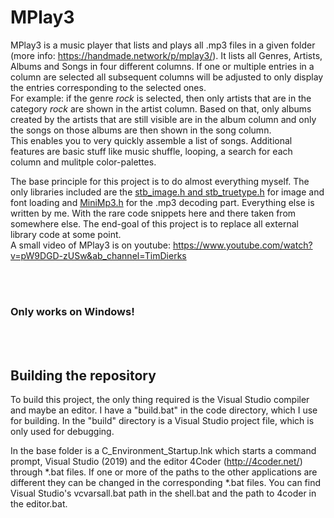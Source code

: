 # MPlay3

MPlay3 is a music player that lists and plays all .mp3 files in a given folder (more info: https://handmade.network/p/mplay3/). 
It lists all Genres, Artists, Albums and Songs in four different columns. If one or multiple entries in a column are selected all subsequent columns will be adjusted to only display the entries corresponding to the selected ones. <br>
For example: if the genre _rock_ is selected, then only artists that are in the category _rock_ are shown in the artist column. Based on that, only albums created by the artists that are still visible are in the album column and only the songs on those albums are then shown in the song column.<br>
This enables you to very quickly assemble a list of songs. Additional features are basic stuff like music shuffle, looping, a search for each column and mulitple color-palettes.


The base principle for this project is to do almost everything myself. The only libraries included are the <a href="https://github.com/nothings/stb">stb_image.h and stb_truetype.h</a> for image and font loading and <a href="https://github.com/lieff/minimp3">MiniMp3.h</a> for the .mp3 decoding part. Everything else is written by me. With the rare code snippets here and there taken from somewhere else. The end-goal of this project is to replace all external library code at some point.<br>
A small video of MPlay3 is on youtube: https://www.youtube.com/watch?v=pW9DGD-zUSw&ab_channel=TimDierks

<br><br>
### Only works on Windows!

<br><br>
## Building the repository

To build this project, the only thing required is the Visual Studio compiler and maybe an editor.
I have a "build.bat" in the code directory, which I use for building.
In the "build" directory is a Visual Studio project file, which is only used for debugging.

In the base folder is a C_Environment_Startup.lnk which starts a command prompt, Visual Studio (2019) and the editor 4Coder (http://4coder.net/) through *.bat files.
If one or more of the paths to the other applications are different they can be changed in the corresponding *.bat files. You can find Visual Studio's vcvarsall.bat path in the shell.bat and the path to 4coder in the editor.bat.
